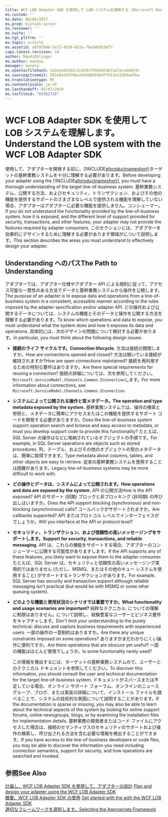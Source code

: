 ```yaml
---
title: WCF LOB Adapter SDK を使用して LOB システムを理解する |Microsoft Docs
ms.custom: ''
ms.date: 06/08/2017
ms.prod: biztalk-server
ms.reviewer: ''
ms.suite: ''
ms.tgt_pltfrm: ''
ms.topic: article
ms.assetid: a0f97846-5ef2-4530-853a-fba5469156f7
caps.latest.revision: 10
author: MandiOhlinger
ms.author: mandia
manager: anneta
ms.openlocfilehash: 1a3a3a44292c3c439c7556bd14e7aa7acadd4fdc
ms.sourcegitcommit: 381e83d43796a345488d54b3f7413e11d56ad7be
ms.translationtype: MT
ms.contentlocale: ja-JP
ms.lasthandoff: 05/07/2019
ms.locfileid: "65362728"
---
```

# <a name="understand-the-lob-system-with-the-wcf-lob-adapter-sdk"></a><span data-ttu-id="0f7ee-102">WCF LOB Adapter SDK を使用して LOB システムを理解します。</span><span class="sxs-lookup"><span data-stu-id="0f7ee-102">Understand the LOB system with the WCF LOB Adapter SDK</span></span>
<span data-ttu-id="0f7ee-103">使用して、アダプターを開発する前に、[!INCLUDE[afproductnameshort](../../includes/afproductnameshort-md.md)]ターゲットの基幹業務システムを十分に理解する必要があります。</span><span class="sxs-lookup"><span data-stu-id="0f7ee-103">Before developing your adapter using the [!INCLUDE[afproductnameshort](../../includes/afproductnameshort-md.md)], you must have a thorough understanding of the target line-of-business system.</span></span> <span data-ttu-id="0f7ee-104">基幹業務システム、公開する方法、およびセキュリティ、トランザクション、およびその他の機能を提供するサポートのさまざまなレベルで提供される機能を理解していない場合、アダプターはアダプターに必要な機能を提供しません。コンシューマー。</span><span class="sxs-lookup"><span data-stu-id="0f7ee-104">If you do not understand the functionality provided by the line-of-business system, how it is exposed, and the different level of support provided for security, transactions, and other features, your adapter may not provide the features required by adapter consumers.</span></span> <span data-ttu-id="0f7ee-105">このセクションには、アダプターを効果的にデザインするために理解する必要があります領域がについて説明します。</span><span class="sxs-lookup"><span data-stu-id="0f7ee-105">This section describes the areas you must understand to effectively design your adapter.</span></span>  
  
## <a name="the-path-to-understanding"></a><span data-ttu-id="0f7ee-106">Understanding へのパス</span><span class="sxs-lookup"><span data-stu-id="0f7ee-106">The Path to Understanding</span></span>  
 <span data-ttu-id="0f7ee-107">アダプターでは、アダプター仕様やアダプター API による規則に従って、アクセス可能な一貫性のある方法でデータと基幹業務システムから操作を公開します。</span><span class="sxs-lookup"><span data-stu-id="0f7ee-107">The purpose of an adapter is to expose data and operations from a line-of-business system in a consistent, accessible manner according to the rules imposed by the adapter specification and/or adapter API.</span></span> <span data-ttu-id="0f7ee-108">どの操作および公開するデータについては、システムの機能とそのデータと操作を公開する方法を理解する必要があります。</span><span class="sxs-lookup"><span data-stu-id="0f7ee-108">To know which operations and data to expose, you must understand what the system does and how it exposes its data and operations.</span></span> <span data-ttu-id="0f7ee-109">具体的には、次のデザインの問題について検討する必要があります。</span><span class="sxs-lookup"><span data-stu-id="0f7ee-109">In particular, you must think about the following design issues:</span></span>  
  
- <span data-ttu-id="0f7ee-110">**接続のライフ サイクルです。**</span><span class="sxs-lookup"><span data-stu-id="0f7ee-110">**Connection lifecycle.**</span></span> <span data-ttu-id="0f7ee-111">方法は接続の開閉しますか。</span><span class="sxs-lookup"><span data-stu-id="0f7ee-111">How are connections opened and closed?</span></span> <span data-ttu-id="0f7ee-112">方法は開いている接続が維持されますか?</span><span class="sxs-lookup"><span data-stu-id="0f7ee-112">How are open connections maintained?</span></span> <span data-ttu-id="0f7ee-113">接続を再利用するための特別な要件はありますか。</span><span class="sxs-lookup"><span data-stu-id="0f7ee-113">Are there special requirements for reusing a connection?</span></span> <span data-ttu-id="0f7ee-114">接続の詳細については、次を参照してください。`Microsoft.ServiceModel.Channels.Common.IConnection`します。</span><span class="sxs-lookup"><span data-stu-id="0f7ee-114">For more information about connections, see `Microsoft.ServiceModel.Channels.Common.IConnection`.</span></span>  
  
- <span data-ttu-id="0f7ee-115">**システムによって公開される操作と型メタデータ。**</span><span class="sxs-lookup"><span data-stu-id="0f7ee-115">**The operation and type metadata exposed by the system.**</span></span> <span data-ttu-id="0f7ee-116">基幹業務システムでは、操作の検索と参照と、メタデータに簡単にアクセスまたはこの機能を提供するサポート コードを開発する必要がありますか。</span><span class="sxs-lookup"><span data-stu-id="0f7ee-116">Does the line-of-business system support operation search and browse and easy access to metadata, or must you develop support code to provide this functionality?</span></span> <span data-ttu-id="0f7ee-117">たとえば、SQL Server の操作はなどに格納されているオブジェクトの手順です。</span><span class="sxs-lookup"><span data-stu-id="0f7ee-117">For example, in SQL Server operations are objects such as stored procedures.</span></span> <span data-ttu-id="0f7ee-118">列、テーブル、およびその他のオブジェクトの型のメタデータは、簡単に取得できます。</span><span class="sxs-lookup"><span data-stu-id="0f7ee-118">Type metadata about columns, tables, and other objects are easy to retrieve.</span></span> <span data-ttu-id="0f7ee-119">従来の基幹業務システムを使用することは困難があります。</span><span class="sxs-lookup"><span data-stu-id="0f7ee-119">Legacy line-of-business systems may be more difficult to work with.</span></span>  
  
- <span data-ttu-id="0f7ee-120">**どの操作とデータは、システムによって公開されます。**</span><span class="sxs-lookup"><span data-stu-id="0f7ee-120">**How operations and data are exposed by the system.**</span></span> <span data-ttu-id="0f7ee-121">API の公開方法</span><span class="sxs-lookup"><span data-stu-id="0f7ee-121">How is the API exposed?</span></span> <span data-ttu-id="0f7ee-122">API のサポート (同期) ブロックと非ブロッキング (非同期) の呼び出しはいますか。</span><span class="sxs-lookup"><span data-stu-id="0f7ee-122">Does the API support blocking (synchronous) and non-blocking (asynchronous) calls?</span></span> <span data-ttu-id="0f7ee-123">コールバックがサポートされますか。</span><span class="sxs-lookup"><span data-stu-id="0f7ee-123">Are callbacks supported?</span></span> <span data-ttu-id="0f7ee-124">API またはプロトコル レベルでインターフェイスがでしょうか。</span><span class="sxs-lookup"><span data-stu-id="0f7ee-124">Will you interface at the API or protocol level?</span></span>  
  
- <span data-ttu-id="0f7ee-125">**セキュリティ、トランザクション、および信頼性の高いメッセージングをサポートします。**</span><span class="sxs-lookup"><span data-stu-id="0f7ee-125">**Support for security, transactions, and reliable messaging.**</span></span> <span data-ttu-id="0f7ee-126">API は、これらの機能をサポートする場合、アダプターのコンシューマーに公開する可能性がありますします。</span><span class="sxs-lookup"><span data-stu-id="0f7ee-126">If the API supports any of these features, you likely want to expose them to the adapter consumer.</span></span> <span data-ttu-id="0f7ee-127">たとえば、SQL Server は、セキュリティと信頼性の高いメッセージング実用的ではありません (ただし、MSMQ、またはその他のキュー システムを使用すること) がサポートするトランザクションがあります。</span><span class="sxs-lookup"><span data-stu-id="0f7ee-127">For example, SQL Server has security and transaction support although reliable messaging isn't practical (but would be with MSMQ or some other queuing system).</span></span>  
  
- <span data-ttu-id="0f7ee-128">**どのような機能と使用状況のシナリオでは重要ですか。**</span><span class="sxs-lookup"><span data-stu-id="0f7ee-128">**What functionality and usage scenarios are important?**</span></span> <span data-ttu-id="0f7ee-129">純粋なテクニカル; についての理解に制限はありません。について説明し、経験豊富なユーザーとビジネス要件をキャプチャします。</span><span class="sxs-lookup"><span data-stu-id="0f7ee-129">Don't limit your understanding to the purely technical; discuss and capture business requirements with experienced users.</span></span> <span data-ttu-id="0f7ee-130">一部の操作の一意制約はありますか。</span><span class="sxs-lookup"><span data-stu-id="0f7ee-130">Are there any unique constraints imposed on some operations?</span></span> <span data-ttu-id="0f7ee-131">ありますがまだわかりにくい操作に便利ですか。</span><span class="sxs-lookup"><span data-stu-id="0f7ee-131">Are there operations that are obscure yet useful?</span></span> <span data-ttu-id="0f7ee-132">一部の機能はほとんど使用でしょうか。</span><span class="sxs-lookup"><span data-stu-id="0f7ee-132">Is some functionality rarely used?</span></span>  
  
  <span data-ttu-id="0f7ee-133">この情報を検出するには、ターゲットの基幹業務システムので、ユーザーとのテクニカル ドキュメントを参照してください。</span><span class="sxs-lookup"><span data-stu-id="0f7ee-133">To discover this information, you should consult the user and technical documentation for the target line-of-business system.</span></span> <span data-ttu-id="0f7ee-134">ドキュメントがスパースまたは不足している場合、オンライン サポート フォーラム、オンラインのニュースグループ、ブログ、または実装の詳細について、インストール ファイルを調べることで、システムの技術的な側面について説明することがあります。</span><span class="sxs-lookup"><span data-stu-id="0f7ee-134">If the documentation is sparse or missing, you may also be able to learn about the technical aspects of the system by looking for online support forums, online newsgroups, blogs, or by examining the installation files for implementation details.</span></span> <span data-ttu-id="0f7ee-135">基幹業務の開発者またはコード ファイルにアクセスした場合は、接続のセマンティクスのセキュリティのサポートおよび操作の検索し、呼び出される方法を含む必要な情報を検出することができます。</span><span class="sxs-lookup"><span data-stu-id="0f7ee-135">If you have access to the line-of-business developers or code files, you may be able to discover the information you need including connection semantics, support for security, and how operations are searched and invoked.</span></span>  
  
## <a name="see-also"></a><span data-ttu-id="0f7ee-136">参照</span><span class="sxs-lookup"><span data-stu-id="0f7ee-136">See Also</span></span>  
 <span data-ttu-id="0f7ee-137">[計画し、WCF LOB Adapter SDK を使用して、アダプターの設計](../../adapters-and-accelerators/wcf-lob-adapter-sdk/plan-and-design-your-adapter-using-the-wcf-lob-adapter-sdk.md) </span><span class="sxs-lookup"><span data-stu-id="0f7ee-137">[Plan and design your adapter using the WCF LOB Adapter SDK](../../adapters-and-accelerators/wcf-lob-adapter-sdk/plan-and-design-your-adapter-using-the-wcf-lob-adapter-sdk.md) </span></span>  
 <span data-ttu-id="0f7ee-138">[概要、WCF LOB Adapter SDK の使用](../../adapters-and-accelerators/wcf-lob-adapter-sdk/get-started-with-the-with-the-wcf-lob-adapter-sdk.md) </span><span class="sxs-lookup"><span data-stu-id="0f7ee-138">[Get started with the with the WCF LOB Adapter SDK](../../adapters-and-accelerators/wcf-lob-adapter-sdk/get-started-with-the-with-the-wcf-lob-adapter-sdk.md) </span></span>  
 [<span data-ttu-id="0f7ee-139">適切なフレームワークを選択します。</span><span class="sxs-lookup"><span data-stu-id="0f7ee-139">Selecting the Appropriate Framework</span></span>](https://msdn.microsoft.com/library/bb798089.aspx)